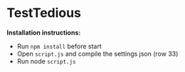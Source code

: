 # TestTedious

**Installation instructions:**
 - Run ```npm install``` before start
 - Open ```script.js``` and compile the settings json (row 33)
 - Run node ```script.js```
